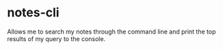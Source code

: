 # notes-cli
Allows me to search my notes through the command line and print the top results of my query to the console.

